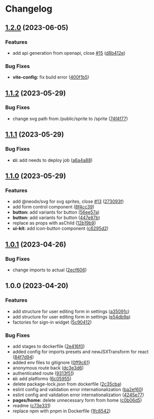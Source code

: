 # Changelog

## [1.2.0](https://github.com/youtogether-online/frontend/compare/v1.1.2...v1.2.0) (2023-06-05)


### Features

* add api generation from openapi, close [#15](https://github.com/youtogether-online/frontend/issues/15) ([d8b412e](https://github.com/youtogether-online/frontend/commit/d8b412e174b817050794884a4b310ad63cb0d87c))


### Bug Fixes

* **vite-config:** fix build error ([400f1b5](https://github.com/youtogether-online/frontend/commit/400f1b547783da52fffc824b62c18339872e670c))

## [1.1.2](https://github.com/youtogether-online/frontend/compare/v1.1.1...v1.1.2) (2023-05-29)


### Bug Fixes

* change svg path from /public/sprite to /sprite ([74f4f77](https://github.com/youtogether-online/frontend/commit/74f4f77cfea9e6cd2a52f3c4684768dc4790e9ba))

## [1.1.1](https://github.com/youtogether-online/frontend/compare/v1.1.0...v1.1.1) (2023-05-29)


### Bug Fixes

* **ci:** add needs to deploy job ([a6a4a88](https://github.com/youtogether-online/frontend/commit/a6a4a8849633b811e20e2bea456d20ff77f873fb))

## [1.1.0](https://github.com/youtogether-online/frontend/compare/v1.0.1...v1.1.0) (2023-05-29)


### Features

* add @neodx/svg for svg sprites, close [#13](https://github.com/youtogether-online/frontend/issues/13) ([273093f](https://github.com/youtogether-online/frontend/commit/273093f6419561fe61030af25dd58f0687733123))
* add form control component ([8f4cc39](https://github.com/youtogether-online/frontend/commit/8f4cc39c053973d4f943e2255837f6db7ee05fc2))
* **button:** add variants for button ([56ee57a](https://github.com/youtogether-online/frontend/commit/56ee57a5272c447b85c9d84c54499e17888e199f))
* **button:** add variants for button ([447e87b](https://github.com/youtogether-online/frontend/commit/447e87b0e1bafb403e1d1ae8a186a392219b5b71))
* replace as props with asChild ([12b19b9](https://github.com/youtogether-online/frontend/commit/12b19b990a06fba29c956c3037b601d1e6fe2317))
* **ui-kit:** add icon-button component ([c6295d2](https://github.com/youtogether-online/frontend/commit/c6295d2fa9d56cb29d677f4bd24ea1e14a7055d0))

## [1.0.1](https://github.com/youtogether-online/frontend/compare/v1.0.0...v1.0.1) (2023-04-26)


### Bug Fixes

* change imports to actual ([2ecf606](https://github.com/youtogether-online/frontend/commit/2ecf606140155b2b5b076283907480ea2f926f89))

## 1.0.0 (2023-04-20)


### Features

* add structure for user editing form in settings ([a35091c](https://github.com/youtogether-online/frontend/commit/a35091c5735c6ee921d6e03d65833b0d0ad31393))
* add structure for user editing form in settings ([e54db9a](https://github.com/youtogether-online/frontend/commit/e54db9a78ef6fc6361be7fa93098891ec6a0509e))
* factories for sign-in widget ([5c90412](https://github.com/youtogether-online/frontend/commit/5c9041264b9e4511b3778266b49ea41e90db82f2))


### Bug Fixes

* add stages to dockerfile ([2e416f0](https://github.com/youtogether-online/frontend/commit/2e416f06670d0b34efe9acacb61d1b998d272f45))
* added config for imports presets and newJSXTransform for react ([84f7d94](https://github.com/youtogether-online/frontend/commit/84f7d9442f7110b8e3e6349a094b9f1d3049ecf1))
* added env files to gitignore ([0ff9c61](https://github.com/youtogether-online/frontend/commit/0ff9c61fab598bec88be0e2e99301b2ed20a47eb))
* anonymous route back ([dc3e3d6](https://github.com/youtogether-online/frontend/commit/dc3e3d65583163c769584733e3a32a36377dea3f))
* authenticated route ([9313f51](https://github.com/youtogether-online/frontend/commit/9313f516a77c3dbe4dc269d2c7a61d48f4391813))
* **ci:** add platforms ([6c05955](https://github.com/youtogether-online/frontend/commit/6c05955df876c58e1e63801658e5a6ac42dc1120))
* delete package-lock.json from dockerfile ([2c35cba](https://github.com/youtogether-online/frontend/commit/2c35cba4981f3d6f0f466d1c3404da901df307fe))
* eslint config and validation error internationalization ([ba2ef60](https://github.com/youtogether-online/frontend/commit/ba2ef603c4d5d83c9bc108e34b8a76e26e6018b1))
* eslint config and validation error internationalization ([4245e77](https://github.com/youtogether-online/frontend/commit/4245e7776e8139dda656381968f2dc0c825edd75))
* **pages/home:** delete unnecessary form from home ([c0b06d5](https://github.com/youtogether-online/frontend/commit/c0b06d55577de0d039a7f91eed36695013011814))
* readme ([c73e331](https://github.com/youtogether-online/frontend/commit/c73e331fe2025d005e5b7372f55b5df8f4fbb6ee))
* replace npm with pnpm in Dockerfile ([1fc8542](https://github.com/youtogether-online/frontend/commit/1fc8542c2c696562859cfb2f2dd99d6d24217c78))
